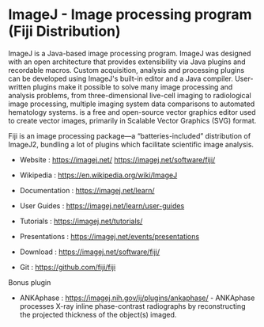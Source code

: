 # ImageJ - Image processing program (Fiji Distribution)

ImageJ is a Java-based image processing program. ImageJ was designed
with an open architecture that provides extensibility via Java plugins
and recordable macros. Custom acquisition, analysis and processing
plugins can be developed using ImageJ's built-in editor and a Java
compiler. User-written plugins make it possible to solve many image
processing and analysis problems, from three-dimensional live-cell
imaging to radiological image processing, multiple imaging system data
comparisons to automated hematology systems. is a free and open-source
vector graphics editor used to create vector images, primarily in
Scalable Vector Graphics (SVG) format.

Fiji is an image processing package—a “batteries-included” distribution
of ImageJ2, bundling a lot of plugins which facilitate scientific
image analysis.

* Website : https://imagej.net/ https://imagej.net/software/fiji/
* Wikipedia : https://en.wikipedia.org/wiki/ImageJ

* Documentation : https://imagej.net/learn/
* User Guides : https://imagej.net/learn/user-guides
* Tutorials : https://imagej.net/tutorials/
* Presentations : https://imagej.net/events/presentations

* Download : https://imagej.net/software/fiji/
* Git : https://github.com/fiji/fiji


Bonus plugin

* ANKAphase : https://imagej.nih.gov/ij/plugins/ankaphase/ -
  ANKAphase processes X-ray inline phase-contrast radiographs by
  reconstructing the projected thickness of the object(s) imaged. 
